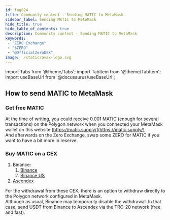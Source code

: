 ```yaml
---
id: faq024
title: Community content - Sending MATIC to MetaMask
sidebar_label: Sending MATIC to MetaMask
hide_title: true
hide_table_of_contents: true
description: Community content - Sending MATIC to MetaMask
keywords:
 - "ZERO Exchange"
 - "$ZERO"
 - "@OfficialZeroDEX"
image:  /static/avax-logo.svg
---
```


import Tabs from '@theme/Tabs';
import TabItem from '@theme/TabItem';
import useBaseUrl from '@docusaurus/useBaseUrl';


## How to send MATIC to MetaMask

### Get free MATIC

At the time of writing, you could receive 0.001 MATIC (enough for several transactions) on the Polygon network when you connected your MetaMask wallet on this website [https://matic.supply/](https://matic.supply/)  
And afterwards on the Zero Exchange, swap some ZERO for MATIC if you want to have a bit more in reserve.




### Buy MATIC on a CEX
1. Binance:
	1. [Binance](https://www.binance.com/en)
	1. [Binance US](https://www.binance.us/en/home)
1. [Ascendex](https://ascendex.com/en/register?inviteCode=N8NYPBU3)

For the withdrawal from these CEX, there is an option to withdraw directly to the Polygon network configured in MetaMask.  
Although as usual, Binance may temporarily disable the withdrawal.  In that case, send USDT from Binance to Ascendex via the TRC-20 network (free and fast).  

